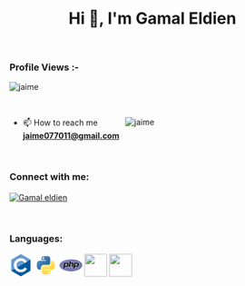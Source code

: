 <h1 align="center">Hi 👋, I'm Gamal Eldien</h1>

<br>

<p align="right"> <h3>Profile Views :-</h3> <img  src="https://komarev.com/ghpvc/?username=Jaime077011&label=Profile%20views&color=0e75b6&style=flat"
    alt="jaime" /> 
  </p>

<br>

<p><img align="right" style="width:300px; hieght:300px;" src="https://user-images.githubusercontent.com/101170188/228897915-ac8b7ac7-fbe0-45f8-9ec3-62b24c8a56e0.gif" alt="jaime" /></p>

- 📫 How to reach me **jaime077011@gmail.com**

<br>

<h3 align="left">Connect with me:</h3>
<p align="left">
  <a href="https://www.linkedin.com/in/gamal-eldien-gamal-07813b208/" target="blank"><img align="center"
      src="https://raw.githubusercontent.com/rahuldkjain/github-profile-readme-generator/master/src/images/icons/Social/linked-in-alt.svg"
      alt="Gamal eldien" height="30" width="40" /></a>
</p>

<br>

<h3 align="left">Languages:</h3>
<p align="left">  
    <img src="https://raw.githubusercontent.com/devicons/devicon/master/icons/c/c-original.svg" width="40" height="40" />
    <img src="https://raw.githubusercontent.com/devicons/devicon/master/icons/python/python-original.svg" width="40" height="40" />
    <img src="https://raw.githubusercontent.com/devicons/devicon/master/icons/php/php-original.svg" width="40" height="40" />
    <img src="https://cdn.jsdelivr.net/gh/devicons/devicon/icons/django/django-plain.svg" width="40" height="40"/>
    <img src="https://cdn.jsdelivr.net/gh/devicons/devicon/icons/laravel/laravel-plain-wordmark.svg" width="40" height="40" />
          


    

